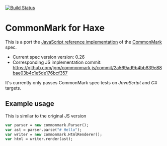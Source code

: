 [![Build Status](https://travis-ci.org/nadako/commonmark-hx.svg?branch=master)](https://travis-ci.org/nadako/commonmark-hx)

# CommonMark for Haxe

This is a port the [JavaScript reference implementation](https://github.com/jgm/commonmark.js) of the [CommonMark](http://commonmark.org/) spec.

* Current spec version version: 0.26
* Corresponding JS implementation commit: https://github.com/jgm/commonmark.js/commit/2a569ad9b4bb839e88bae03b4c1e5de176bcf357

It's currently only passes CommonMark spec tests on *JavaScript* and *C#* targets.

## Example usage

This is similar to the original JS version

```haxe
var parser = new commonmark.Parser();
var ast = parser.parse("# Hello");
var writer = new commonmark.HtmlRenderer();
var html = writer.render(ast);
```
